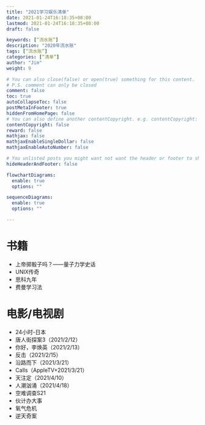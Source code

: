 ```yaml
---
title: "2021学习娱乐清单"
date: 2021-01-24T16:18:35+08:00
lastmod: 2021-01-24T16:18:35+08:00
draft: false

keywords: [“流水账”]
description: "2020年流水账"
tags: [“流水账”]
categories: [“清单”]
author: "Jim"
weight: 9

# You can also close(false) or open(true) something for this content.
# P.S. comment can only be closed
comment: false
toc: true
autoCollapseToc: false
postMetaInFooter: true
hiddenFromHomePage: false
# You can also define another contentCopyright. e.g. contentCopyright: "This is another copyright."
contentCopyright: false
reward: false
mathjax: false
mathjaxEnableSingleDollar: false
mathjaxEnableAutoNumber: false

# You unlisted posts you might want not want the header or footer to show
hideHeaderAndFooter: false

flowchartDiagrams:
  enable: true
  options: ""

sequenceDiagrams: 
  enable: true
  options: ""

---
```


<!--more-->

# 书籍

- 上帝掷骰子吗？——量子力学史话
- UNIX传奇
- 思科九年
- 费曼学习法

# 电影/电视剧

- 24小时-日本
- 唐人街探案3（2021/2/12）
- 你好，李焕英（2021/2/13）
- 反击（2021/2/15）
- 沿路而下（2021/3/21）
- Calls（AppleTV+2021/3/21）
- 天注定（2021/4/10）
- 人潮汹涌（2021/4/18）
- 空难调查S21
- 伙计办大事
- 氧气危机
- 逆天奇案
